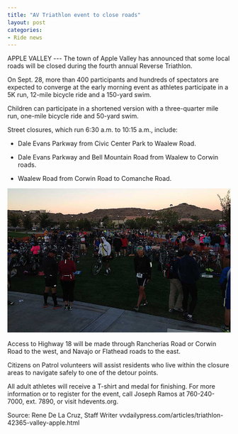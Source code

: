 ```yaml
---
title: "AV Triathlon event to close roads"
layout: post
categories:
- Ride news
---
```


APPLE VALLEY --- The town of Apple Valley has announced that some local roads will be closed during the fourth annual Reverse Triathlon.

On Sept. 28, more than 400 participants and hundreds of spectators are expected to converge at the early morning event as athletes participate in a 5K run, 12-mile bicycle ride and a 150-yard swim.

Children can participate in a shortened version with a three-quarter mile run, one-mile bicycle ride and 50-yard swim.

Street closures, which run 6:30 a.m. to 10:15 a.m., include:

- Dale Evans Parkway from Civic Center Park to Waalew Road.

- Dale Evans Parkway and Bell Mountain Road from Waalew to Corwin roads.

- Waalew Road from Corwin Road to Comanche Road.

![3rd Annual Apple Valley Reverse Triathlon](/assets/img/2013/09/28-triathlon.jpg)

Access to Highway 18 will be made through Rancherias Road or Corwin Road to the west, and Navajo or Flathead roads to the east.

Citizens on Patrol volunteers will assist residents who live within the closure areas to navigate safely to one of the detour points.

All adult athletes will receive a T-shirt and medal for finishing. For more information or to register for the event, call Joseph Ramos at 760-240-7000, ext. 7890, or visit hdevents.org.

Source: Rene De La Cruz, Staff Writer
vvdailypress.com/articles/triathlon-42365-valley-apple.html
